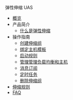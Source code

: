 <div class="sidebar_title icon-product__uas" title="弹性伸缩 UAS">弹性伸缩 UAS</div>

* [概览](/uas/README)
* 产品简介
    * [什么是弹性伸缩](/uas/introduction/concept)
* 操作指南
    * [创建伸缩组](/uas/guide/createtask)
    * [绑定主机模板](/uas/guide/createhost)
    * [启动规则](/uas/guide/startrules)
    * [管理管理负载均衡和主机](/uas/guide/lbuhost)
    * [消息订阅](/uas/guide/message)
    * [定时任务](/uas/guide/schedule)
    * [删除伸缩组](/uas/guide/deletetask)
* [伸缩规则](/uas/rules) 
* [FAQ](/uas/faq)
